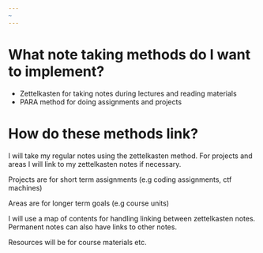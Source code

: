 ```yaml
---
~
---
```

# What note taking methods do I want to implement?
* Zettelkasten for taking notes during lectures and reading materials
* PARA method for doing assignments and projects

# How do these methods link?

I will take my regular notes using the zettelkasten method.
For projects and areas I will link to my zettelkasten notes if necessary.

Projects are for short term assignments (e.g coding assignments, ctf machines)

Areas are for longer term goals (e.g course units)

I will use a map of contents for handling linking between zettelkasten notes. Permanent notes can also have links to other notes.

Resources will be for course materials etc.

